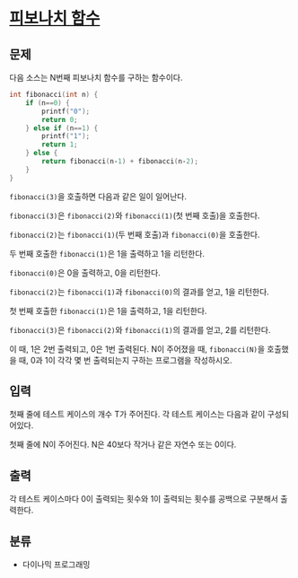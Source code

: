# [피보나치 함수](https://www.acmicpc.net/problem/1003)

## 문제
다음 소스는 N번째 피보나치 함수를 구하는 함수이다.

```cpp
int fibonacci(int n) {
    if (n==0) {
        printf("0");
        return 0;
    } else if (n==1) {
        printf("1");
        return 1;
    } else {
        return fibonacci(n‐1) + fibonacci(n‐2);
    }
}
```
`fibonacci(3)`을 호출하면 다음과 같은 일이 일어난다.

`fibonacci(3)`은 `fibonacci(2)`와 `fibonacci(1)`(첫 번째 호출)을 호출한다.

`fibonacci(2)`는 `fibonacci(1)`(두 번째 호출)과 `fibonacci(0)`을 호출한다.

두 번째 호출한 `fibonacci(1)`은 1을 출력하고 1을 리턴한다.

`fibonacci(0)`은 0을 출력하고, 0을 리턴한다.

`fibonacci(2)`는 `fibonacci(1)`과 `fibonacci(0)`의 결과를 얻고, 1을 리턴한다.

첫 번째 호출한 `fibonacci(1)`은 1을 출력하고, 1을 리턴한다.

`fibonacci(3)`은 `fibonacci(2)`와 `fibonacci(1)`의 결과를 얻고, 2를 리턴한다.

이 때, 1은 2번 출력되고, 0은 1번 출력된다. N이 주어졌을 때, `fibonacci(N)`을 호출했을 때, 0과 1이 각각 몇 번 출력되는지 구하는 프로그램을 작성하시오.

## 입력
첫째 줄에 테스트 케이스의 개수 T가 주어진다. 각 테스트 케이스는 다음과 같이 구성되어있다.

첫째 줄에 N이 주어진다. N은 40보다 작거나 같은 자연수 또는 0이다.

## 출력
각 테스트 케이스마다 0이 출력되는 횟수와 1이 출력되는 횟수를 공백으로 구분해서 출력한다.

## 분류
- 다이나믹 프로그래밍
